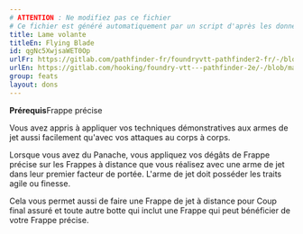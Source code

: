 ```yaml
---
# ATTENTION : Ne modifiez pas ce fichier
# Ce fichier est généré automatiquement par un script d'après les données du module Foundry VTT officiel et de sa traduction
title: Lame volante
titleEn: Flying Blade
id: qgNc5XwjsaWET0Op
urlFr: https://gitlab.com/pathfinder-fr/foundryvtt-pathfinder2-fr/-/blob/master/data/feats/qgNc5XwjsaWET0Op.htm
urlEn: https://gitlab.com/hooking/foundry-vtt---pathfinder-2e/-/blob/master/packs/data/feats.db/flying-blade.json
group: feats
layout: dons
---
```

**Prérequis**<a class="entity-link" data-pack="pf2e.classfeatures" data-id="RQH6vigvhmiYKKjg" draggable="true">Frappe précise</a>

Vous avez appris à appliquer vos techniques démonstratives aux armes de jet aussi facilement qu'avec vos attaques au corps à corps.

Lorsque vous avez du <a class="entity-link" data-pack="pf2e.classfeatures" data-id="LzYi0OuOoypNb6jd" draggable="true">Panache</a>, vous appliquez vos dégâts de Frappe précise sur les <a class="entity-link" data-pack="pf2e.actionspf2e" data-id="VjxZFuUXrCU94MWR" draggable="true">Frappes</a> à distance que vous réalisez avec une arme de jet dans leur premier facteur de portée. L'arme de jet doit posséder les traits agile ou finesse.

Cela vous permet aussi de faire une Frappe de jet à distance pour <a class="entity-link" data-pack="pf2e.classfeatures" data-id="pyo0vmxUFIFX2GNl" draggable="true">Coup final assuré</a> et toute autre botte qui inclut une Frappe qui peut bénéficier de votre Frappe précise.


